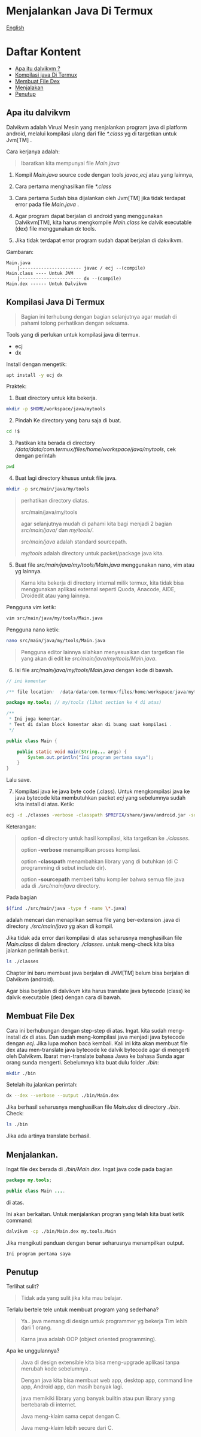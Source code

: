 Menjalankan Java Di Termux
==========================
[English]()

# Daftar Kontent
- [Apa itu dalvikvm ?](#apa-itu-dalvikvm)
- [Kompilasi java Di Termux](#kompilasi-java-di-termux)
- [Membuat File Dex](#membuat-file-dex)
- [Menjalakan](#menjalankan)
- [Penutup](#penutup)

## Apa itu dalvikvm
Dalvikvm adalah Virual Mesin yang menjalankan program java di platform android, melalui kompilasi ulang dari file _*.class_ yg di targetkan untuk Jvm[TM] .

Cara kerjanya adalah:
> Ibaratkan kita mempunyai file _Main.java_

1. Kompil _Main.java_ source code dengan tools _javac_,_ecj_ atau yang lainnya,

2. Cara pertama menghasilkan file _*.class_

3. Cara pertama Sudah bisa dijalankan oleh Jvm[TM] jika tidak terdapat error pada file _Main.java_ .

4. Agar program dapat berjalan di android yang menggunakan Dalvikvm[TM], kita harus mengkompile _Main.class_ ke dalvik executable (dex) file menggunakan _dx_ tools.

5. Jika tidak terdapat error program sudah dapat berjalan di dakvikvm.

Gambaran:
```
Main.java
    |----------------------- javac / ecj --(compile)
Main.class ---- Untuk JVM
    |----------------------- dx --(compile)
Main.dex ------ Untuk Dalvikvm 
```

## Kompilasi Java Di Termux

> Bagian ini terhubung dengan bagian selanjutnya
> agar mudah di pahami tolong perhatikan dengan seksama.


Tools yang di perlukan untuk kompilasi java di termux.
- ecj
- dx

Install dengan mengetik:


```bash
apt install -y ecj dx
```

Praktek:
1. Buat directory untuk kita bekerja.
```bash
mkdir -p $HOME/workspace/java/mytools
```

2. Pindah Ke directory yang baru saja di buat.
```bash
cd !$
```

3. Pastikan kita berada di directory _/data/data/com.termux/files/home/workspace/java/mytools_, cek dengan perintah
```bash
pwd
```

4. Buat lagi directory khusus untuk file java.
```bash
mkdir -p src/main/java/my/tools
```
> perhatikan directory diatas.
>
> src/main/java/my/tools
>
> agar selanjutnya mudah di pahami kita bagi menjadi 2 bagian
> _src/main/java/_ dan _my/tools/_.
>
> _src/main/java_ adalah standard sourcepath. 
>
> _my/tools_ adalah directory untuk packet/package java kita.

5. Buat file _src/main/java/my/tools/Main.java_ menggunakan nano, vim atau yg lainnya.
> Karna kita bekerja di directory internal milik termux,
> kita tidak bisa menggunakan aplikasi external seperti
> Quoda, Anacode, AIDE, Droidedit atau yang lainnya.

Pengguna vim ketik: 
```bash
vim src/main/java/my/tools/Main.java
```
Pengguna nano ketik:
```bash
nano src/main/java/my/tools/Main.java
```
> Pengguna editor lainnya silahkan menyesuaikan
> dan targetkan file yang akan di edit ke
> _src/main/java/my/tools/Main.java_.

6. Isi file _src/main/java/my/tools/Main.java_ dengan kode di bawah.


```java
// ini komentar

/** file location:  /data/data/com.termux/files/home/workspace/java/mytools/src/main/java/my/tools/Main.java */

package my.tools; // my/tools (lihat section ke 4 di atas)

/**
 * Ini juga komentar.
 * Text di dalam block komentar akan di buang saat kompilasi .
 */

public class Main {

	public static void main(String... args) {
		System.out.println("Ini program pertama saya");
	}
}
```

Lalu save.

7. Kompilasi java ke java byte code (.class).
Untuk mengkompilasi java ke java bytecode kita membutuhkan packet _ecj_ yang sebelumnya sudah kita install di atas.
Ketik:
```bash
ecj -d ./classes -verbose -classpath $PREFIX/share/java/android.jar -sourcepath ./src/main/java/ $(find ./src/main/java -type f -name \*.java)
```
Keterangan:
> option **-d** directory untuk hasil kompilasi, kita targetkan ke _./classes_.
>
> option **-verbose** menampilkan proses kompilasi.
>
> option **-classpath** menambahkan library yang di butuhkan (di C programming di sebut include dir).
>
> option **-sourcepath** memberi tahu kompiler bahwa semua file java ada di _./src/main/java_ directory.

Pada bagian
```bash
$(find ./src/main/java -type f -name \*.java)
``` 
adalah mencari dan menapilkan semua file yang ber-extension .java di directory _./src/main/java_ yg akan di kompil.

Jika tidak ada error dari kompilasi di atas seharusnya menghasilkan file _Main.class_ di dalam directory _./classes_.
untuk meng-check kita bisa jalankan perintah berikut.

```bash
ls ./classes
```

Chapter ini baru membuat java berjalan di JVM[TM] belum bisa berjalan di Dalvikvm (android).

Agar bisa berjalan di dalvikvm kita harus translate java bytecode (class) ke dalvik executable (dex) dengan cara di bawah.


## Membuat File Dex
Cara ini berhubungan dengan step-step di atas.
Ingat. kita sudah meng-install _dx_ di atas.
Dan sudah meng-kompilasi java menjadi java bytecode dengan _ecj_.
Jika lupa mohon baca kembali.
Kali ini kita akan membuat file dex atau men-translate java bytecode ke dalvik bytecode agar di mengerti oleh Dalvikvm.
Ibarat men-translate bahasa Jawa ke bahasa Sunda agar orang sunda mengerti.
Sebelumnya kita buat dulu folder _./bin_:
```bash
mkdir ./bin
```

Setelah itu jalankan perintah:
```bash
dx --dex --verbose --output ./bin/Main.dex 
```
Jika berhasil seharusnya menghasilkan file _Main.dex_ di directory _./bin_.
Check:
```bash
ls ./bin
```
Jika ada artinya translate berhasil.


## Menjalankan.
Ingat file dex berada di _./bin/Main.dex_.
Ingat java code pada bagian 
```java
package my.tools;

public class Main ....
```
di atas.

Ini akan berkaitan.
Untuk menjalankan progran yang telah kita buat ketik command:
```bash
dalvikvm -cp ./bin/Main.dex my.tools.Main
```
Jika mengikuti panduan dengan benar seharusnya menampilkan output.
```
Ini program pertama saya
```


## Penutup
Terlihat sulit?
> Tidak ada yang sulit jika kita mau belajar.

Terlalu bertele tele untuk membuat program yang sederhana?
> Ya.. java memang di design untuk programmer yg bekerja Tim lebih dari 1 orang.
>
> Karna java adalah OOP (object oriented programming).

Apa ke unggulannya?
> Java di design extensible kita bisa meng-upgrade aplikasi tanpa merubah kode sebelumnya .
>
> Dengan java kita bisa membuat web app, desktop app, command line app, Android app, dan masih banyak lagi.
>
> java memikiki library yang banyak builtin atau pun library yang bertebarab di internet.
>
> Java meng-klaim sama cepat dengan C.
>
> Java meng-klaim lebih secure dari C.



